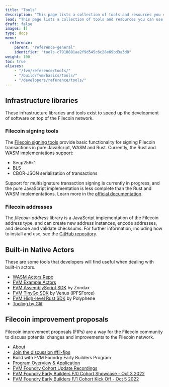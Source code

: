 ```yaml
---
title: "Tools"
description: "This page lists a collection of tools and resources you can use to build ontop of the Filecoin network using the FVM."
lead: "This page lists a collection of tools and resources you can use to build ontop of the Filecoin network using the FVM."
draft: false
images: []
type: docs
menu:
  reference:
    parent: "reference-general"
    identifier: "tools-c7910881aa2f9d545c6c28e69bd3a3d8"
weight: 100
toc: true
aliases:
    - "/fvm/reference/tools/"
    - "/build/fvm/basics/tools/"
    - "/developers/reference/tools/"
---
```


## Infrastructure libraries

These infrastructure libraries and tools exist to speed up the development of software on top of the Filecoin network.

### Filecoin signing tools

The [Filecoin signing tools](https://github.com/Zondax/filecoin-signing-tools) provide basic functionality for signing Filecoin transactions in pure JavaScript, WASM and Rust. Currently, the Rust and WASM implementations support:

- Secp256k1
- BLS
- CBOR-JSON serialization of transactions

Support for multisignature transaction signing is currently in progress, and the pure JavaScript implementation is less complete than the Rust and WASM implementations. Learn more in the [official documentation](https://docs.zondax.ch/filecoin-signing-tools/).

### Filecoin addresses

The _filecoin-address_ library is a JavaScript implementation of the Filecoin address type, and can create new address instances, encode addresses, and decode and validate checksums. For further information, including how to install and use, see the [GitHub repository](https://github.com/glifio/modules/tree/primary/packages/filecoin-address).

## Built-in Native Actors

These are some tools that developers will find useful when dealing with built-in actors.

- [WASM Actors Repo](https://github.com/filecoin-project/builtin-actors)
- [FVM Example Actors](https://github.com/filecoin-project/fvm-example-actors)
- [FVM AssemblyScript SDK](https://github.com/Zondax/fvm-as-sdk) by Zondax
- [FVM TinyGo SDK](https://www.notion.so/Filecoin-Virtual-Machine-FVM-Developer-Resources-94cabfd650184f4b9664bd4974e4d329) by Venus (IPFSForce)
- [FVM High-level Rust SDK](https://github.com/polyphene/fvm-rs-sdk) by Polyphene
- [Tooling by Glif](https://glif.io/)

## Filecoin improvement proposals

Filecoin improvement proposals (FIPs) are a way for the Filecoin community to discuss potential changes and improvements to the Filecoin network.

- [About](https://github.com/filecoin-project/FIPs)
- [Join the discussion #fil-fips](https://filecoinproject.slack.com/archives/C01EU76LPCJ)
- Build with FVM Foundry Early Builders Program
- [Program Overview & Application](https://airtable.com/shr48kiPOqjwxzX6u)
- [FVM Foundry Cohort Update Recordings](https://www.youtube.com/playlist?list=PL_0VrY55uV18DBdFIkN0jdBMF8nadVxWQ)
- [FVM Foundry Early Builders F/0 Cohort Showcase - Oct 3 2022](https://drive.google.com/file/d/1JLR45vSNScZX7edz9DxwlpYGnVfGm30Q/view?usp=sharing)
- [FVM Foundry Early Builders F/1 Cohort Kick Off - Oct 5 2022](https://drive.google.com/file/d/1mV0PMunDUvIBqmuNw9VjUJIf4zE4z9LV/view?usp=sharing)
